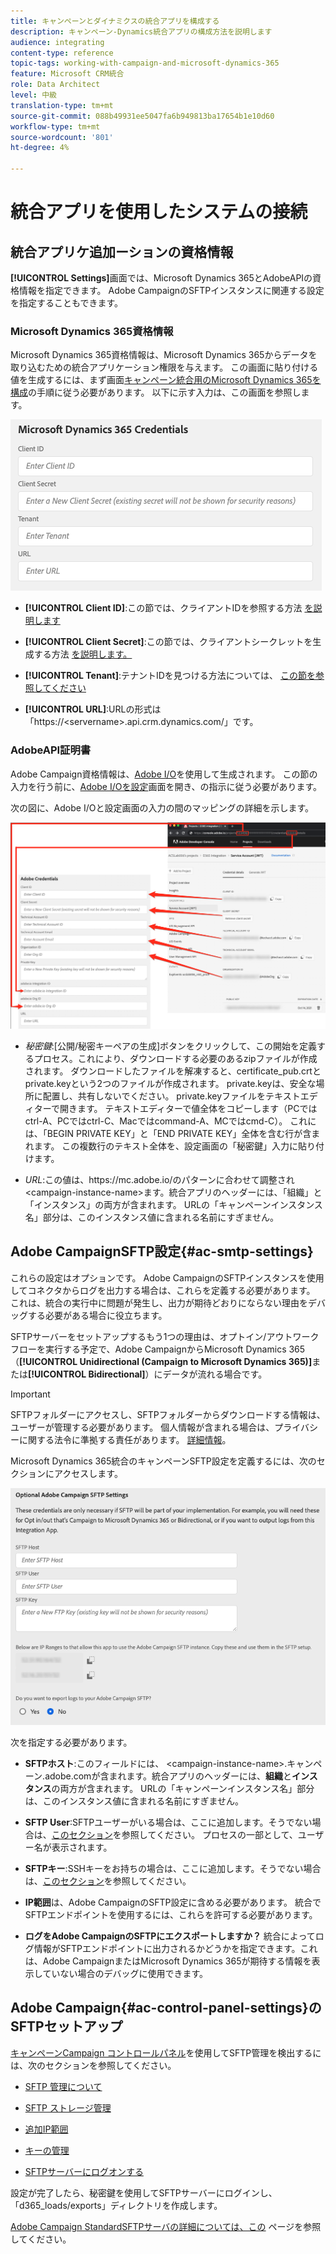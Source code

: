 ```yaml
---
title: キャンペーンとダイナミクスの統合アプリを構成する
description: キャンペーン-Dynamics統合アプリの構成方法を説明します
audience: integrating
content-type: reference
topic-tags: working-with-campaign-and-microsoft-dynamics-365
feature: Microsoft CRM統合
role: Data Architect
level: 中級
translation-type: tm+mt
source-git-commit: 088b49931ee5047fa6b949813ba17654b1e10d60
workflow-type: tm+mt
source-wordcount: '801'
ht-degree: 4%

---
```



# 統合アプリを使用したシステムの接続

## 統合アプリケ追加ーションの資格情報

**[!UICONTROL Settings]**&#x200B;画面では、Microsoft Dynamics 365とAdobeAPIの資格情報を指定できます。 Adobe CampaignのSFTPインスタンスに関連する設定を指定することもできます。

### Microsoft Dynamics 365資格情報

Microsoft Dynamics 365資格情報は、Microsoft Dynamics 365からデータを取り込むための統合アプリケーション権限を与えます。  この画面に貼り付ける値を生成するには、まず画面[キャンペーン統合用のMicrosoft Dynamics 365を構成](../../integrating/using/d365-acs-configure-d365.md)の手順に従う必要があります。 以下に示す入力は、この画面を参照します。

![](assets/do-not-localize/d365-to-acs-ui-page-workflows-settings-d365.png)

* **[!UICONTROL Client ID]**:この節では、クライアントIDを参照する方法 [を説明します](../../integrating/using/d365-acs-configure-d365.md#register-a-new-app)

* **[!UICONTROL Client Secret]**:この節では、クライアントシークレットを生成する方法 [を説明します。](../../integrating/using/d365-acs-configure-d365.md#generate-a-client-secret)

* **[!UICONTROL Tenant]**:テナントIDを見つける方法については、 [この節を参照してください](../../integrating/using/d365-acs-configure-d365.md#get-the-tenant-id)

* **[!UICONTROL URL]**:URLの形式は「https://&lt;servername>.api.crm.dynamics.com/」です。

### AdobeAPI証明書

Adobe Campaign資格情報は、[Adobe I/O](https://www.adobe.io/)を使用して生成されます。 この節の入力を行う前に、[Adobe I/Oを設定](../../integrating/using/d365-acs-configure-adobe-io.md)画面を開き、の指示に従う必要があります。

次の図に、Adobe I/Oと設定画面の入力の間のマッピングの詳細を示します。

![](assets/do-not-localize/d365-to-acs-ui-page-workflows-settings-adobeio.png)

* *秘密鍵*:[公開/秘密キーペアの生成]ボタンをクリックして、この開始を定義するプロセス。これにより、ダウンロードする必要のあるzipファイルが作成されます。 ダウンロードしたファイルを解凍すると、certificate_pub.crtとprivate.keyという2つのファイルが作成されます。 private.keyは、安全な場所に配置し、共有しないでください。 private.keyファイルをテキストエディターで開きます。 テキストエディターで値全体をコピーします（PCではctrl-A、PCではctrl-C、Macではcommand-A、MCではcmd-C）。 これには、「BEGIN PRIVATE KEY」と「END PRIVATE KEY」全体を含む行が含まれます。 この複数行のテキスト全体を、設定画面の「秘密鍵」入力に貼り付けます。

* *URL*:この値は、https\://mc.adobe.io/のパターンに合わせて調整され&lt;campaign-instance-name>ます。統合アプリのヘッダーには、「組織」と「インスタンス」の両方が含まれます。 URLの「キャンペーンインスタンス名」部分は、このインスタンス値に含まれる名前にすぎません。

## Adobe CampaignSFTP設定{#ac-smtp-settings}

これらの設定はオプションです。 Adobe CampaignのSFTPインスタンスを使用してコネクタからログを出力する場合は、これらを定義する必要があります。 これは、統合の実行中に問題が発生し、出力が期待どおりにならない理由をデバッグする必要がある場合に役立ちます。

SFTPサーバーをセットアップするもう1つの理由は、オプトイン/アウトワークフローを実行する予定で、Adobe CampaignからMicrosoft Dynamics 365（**[!UICONTROL Unidirectional (Campaign to Microsoft Dynamics 365)]**&#x200B;または&#x200B;**[!UICONTROL Bidirectional]**）にデータが流れる場合です。

>[!IMPORTANT]
>
>SFTPフォルダーにアクセスし、SFTPフォルダーからダウンロードする情報は、ユーザーが管理する必要があります。 個人情報が含まれる場合は、プライバシーに関する法令に準拠する責任があります。 [詳細情報](../../integrating/using/d365-acs-notices-and-recommendations.md#acs-msdyn-manage-privacy)。


Microsoft Dynamics 365統合のキャンペーンSFTP設定を定義するには、次のセクションにアクセスします。

![](assets/do-not-localize/d365-to-acs-ui-page-workflows-settings-sftp.png)

次を指定する必要があります。

* **SFTPホスト**:このフィールドには、 &lt;campaign-instance-name>.キャンペーン.adobe.comが含まれます。統合アプリのヘッダーには、**組織**&#x200B;と&#x200B;**インスタンス**&#x200B;の両方が含まれます。 URLの「キャンペーンインスタンス名」部分は、このインスタンス値に含まれる名前にすぎません。

* **SFTP User**:SFTPユーザーがいる場合は、ここに追加します。そうでない場合は、[このセクション](#ac-control-panel-settings)を参照してください。 プロセスの一部として、ユーザー名が表示されます。

* **SFTPキー**:SSHキーをお持ちの場合は、ここに追加します。そうでない場合は、[このセクション](#ac-control-panel-settings)を参照してください。

* **IP範囲**&#x200B;は、Adobe CampaignのSFTP設定に含める必要があります。 統合でSFTPエンドポイントを使用するには、これらを許可する必要があります。

* **ログをAdobe CampaignのSFTPにエクスポートしますか？** 統合によってログ情報がSFTPエンドポイントに出力されるかどうかを指定できます。これは、Adobe CampaignまたはMicrosoft Dynamics 365が期待する情報を表示していない場合のデバッグに使用できます。

## Adobe Campaign{#ac-control-panel-settings}のSFTPセットアップ

[キャンペーンCampaign コントロールパネル](https://experienceleague.adobe.com/docs/control-panel/using/control-panel-home.html?lang=ja)を使用してSFTP管理を検出するには、次のセクションを参照してください。

* [SFTP 管理について](https://experienceleague.adobe.com/docs/control-panel/using/sftp-management/about-sftp-management.html?lang=en#sftp-management)

* [SFTP ストレージ管理](https://experienceleague.adobe.com/docs/control-panel/using/sftp-management/key-management.html?lang=en#installing-ssh-key)

* [追加IP範囲](https://experienceleague.adobe.com/docs/control-panel/using/sftp-management/ip-range-allow-listing.html?lang=en#sftp-management)

* [キーの管理](https://experienceleague.adobe.com/docs/control-panel/using/sftp-management/key-management.html?lang=en#sftp-management)

* [SFTPサーバーにログオンする](https://experienceleague.adobe.com/docs/control-panel/using/sftp-management/logging-into-sftp-server.html?lang=en#sftp-management)

設定が完了したら、秘密鍵を使用してSFTPサーバーにログインし、「d365_loads/exports」ディレクトリを作成します。

[Adobe Campaign StandardSFTPサーバの詳細については、この](https://experienceleague.adobe.com/docs/campaign-standard-learn/control-panel/sftp-management/monitoring-server-capacity.html?lang=ja#sftp-management) ページを参照してください。
